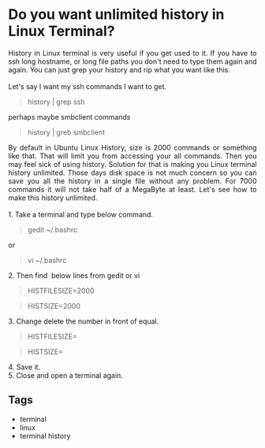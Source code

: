 # Do you want unlimited history in Linux Terminal?

<div dir="ltr" style="text-align: left;" trbidi="on"><div style="text-align: justify;">History in Linux terminal is very useful if you get used to it. If you have to ssh long hostname, or long file paths you don't need to type them again and again. You can just grep your history and rip what you want like this.<br /><br />Let's say I want my ssh commands I want to get.</div><div style="text-align: justify;"><blockquote class="tr_bq">history | grep ssh</blockquote></div><div style="text-align: justify;">perhaps maybe smbclient commands</div><div style="text-align: justify;"><blockquote class="tr_bq">history | greb smbclient</blockquote></div><div style="text-align: justify;">By default in Ubuntu Linux History, size is 2000 commands or something like that. That will limit you from accessing your all commands. Then you may feel sick of using history. Solution for that is making you Linux terminal history unlimited. Those days disk space is not much concern so you can save you all the history in a single file without any problem. For 7000 commands it will not take half of a MegaByte at least. Let's see how to make this history unlimited.<br /><br />1. Take a terminal and type below command.<br /><blockquote class="tr_bq">gedit ~/.bashrc</blockquote>or<br /><blockquote class="tr_bq">vi ~/.bashrc</blockquote>2. Then find &nbsp;below lines from gedit or vi<br /><blockquote class="tr_bq">HISTFILESIZE=2000&nbsp;</blockquote><blockquote class="tr_bq">HISTSIZE=2000&nbsp;</blockquote>3. Change delete the number in front of equal.<br /><blockquote class="tr_bq">HISTFILESIZE=&nbsp;</blockquote><blockquote class="tr_bq">HISTSIZE=</blockquote>4. Save it.<br />5. Close and open a terminal again.</div></div>

## Tags

- terminal
- linux
- terminal history
